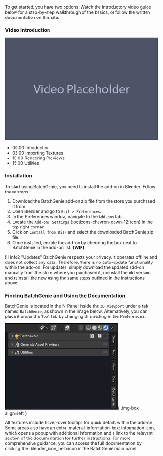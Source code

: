 To get started, you have two options: Watch the introductory video guide below for a step-by-step walkthrough of the basics, or follow the written documentation on this site.

### Video Introduction

![Video Placeholder](images/other/video_placeholder.png)

>
- 00:00 Introduction
- 02:00 Importing Textures
- 10:00 Rendering Previews
- 15:00 Utilities


### Installation

To start using BatchGenie, you need to install the add-on in Blender. Follow these steps:

1. Download the BatchGenie add-on zip file from the store you purchased it from.
2. Open Blender and go to `Edit > Preferences`.
3. In the Preferences window, navigate to the `Add-ons` tab.
4. Locate the `Add-ons Settings` (:octicons-chevron-down-12: icon) in the top right corner.
4. Click on `Install from Disk` and select the downloaded BatchGenie zip file.
5. Once installed, enable the add-on by checking the box next to BatchGenie in the add-on list. **[WIP]**

!!! info2 "Updates"
    BatchGenie respects your privacy. It operates offline and does not collect any data. Therefore, there is no auto-update functionality within the add-on. For updates, simply download the updated add-on manually from the store where you purchased it, uninstall the old version and reinstall the new using the same steps outlined in the instructions above.


### Finding BatchGenie and Using the Documentation

BatchGenie is located in the N-Panel inside the `3D Viewport` under a tab named `BatchGenie`, as shown in the image below. Alternatively, you can place it under the `Tool` tab by changing this setting in the Preferences.

![Addon Location](images/addon_location.png){ .img-box align=left }

All features include hover-over tooltips for quick details within the add-on. Some areas also have an extra :material-information-box: information icon, which opens a popup with additional information and a link to the relevant section of the documentation for further instructions. For more comprehensive guidance, you can access the full documentation by clicking the :blender_icon_help:icon in the BatchGenie main panel.